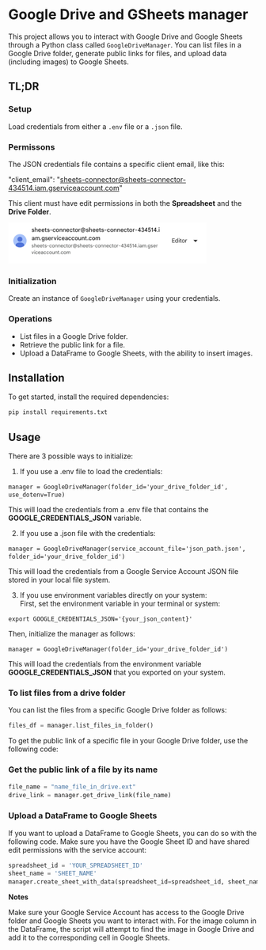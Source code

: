 # Google Drive and GSheets manager

This project allows you to interact with Google Drive and Google Sheets through a Python class called `GoogleDriveManager`. You can list files in a Google Drive folder, generate public links for files, and upload data (including images) to Google Sheets.

## TL;DR

### Setup
Load credentials from either a `.env` file or a `.json` file.

### Permissons

The JSON credentials file contains a specific client email, like this:

"client_email": "sheets-connector@sheets-connector-434514.iam.gserviceaccount.com"<br>

This client must have edit permissions in both the **Spreadsheet** and the **Drive Folder**.

<img src="src/drive_access.png" alt="Google Drive Access" width="400"/>

### Initialization
Create an instance of `GoogleDriveManager` using your credentials.

### Operations
- List files in a Google Drive folder.
- Retrieve the public link for a file.
- Upload a DataFrame to Google Sheets, with the ability to insert images.

## Installation

To get started, install the required dependencies:

```bash
pip install requirements.txt
```

## Usage

There are 3 possible ways to initialize:

1. If you use a .env file to load the credentials: <br>
```
manager = GoogleDriveManager(folder_id='your_drive_folder_id', use_dotenv=True)
```
This will load the credentials from a .env file that contains the **GOOGLE_CREDENTIALS_JSON** variable.<br>

2. If you use a .json file with the credentials:<br>
```
manager = GoogleDriveManager(service_account_file='json_path.json', folder_id='your_drive_folder_id')
```
This will load the credentials from a Google Service Account JSON file stored in your local file system.<br>

3. If you use environment variables directly on your system:<br>
First, set the environment variable in your terminal or system:<br>
```
export GOOGLE_CREDENTIALS_JSON='{your_json_content}'
```
Then, initialize the manager as follows:<br>
```
manager = GoogleDriveManager(folder_id='your_drive_folder_id')
```
This will load the credentials from the environment variable **GOOGLE_CREDENTIALS_JSON** that you exported on your system.<br>


### To list files from a drive folder
You can list the files from a specific Google Drive folder as follows:

```python
files_df = manager.list_files_in_folder()
```

To get the public link of a specific file in your Google Drive folder, use the following code:

### Get the public link of a file by its name

```python
file_name = "name_file_in_drive.ext"
drive_link = manager.get_drive_link(file_name)
```
### Upload a DataFrame to Google Sheets

If you want to upload a DataFrame to Google Sheets, you can do so with the following code. Make sure you have the Google Sheet ID and have shared edit permissions with the service account:

```python
spreadsheet_id = 'YOUR_SPREADSHEET_ID'
sheet_name = 'SHEET_NAME'
manager.create_sheet_with_data(spreadsheet_id=spreadsheet_id, sheet_name=sheet_name, df=df, image_col='image_col_name')
```

**Notes**

Make sure your Google Service Account has access to the Google Drive folder and Google Sheets you want to interact with.
For the image column in the DataFrame, the script will attempt to find the image in Google Drive and add it to the corresponding cell in Google Sheets.
